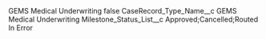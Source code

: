 <?xml version="1.0" encoding="UTF-8"?>
<CustomMetadata xmlns="http://soap.sforce.com/2006/04/metadata" xmlns:xsi="http://www.w3.org/2001/XMLSchema-instance" xmlns:xsd="http://www.w3.org/2001/XMLSchema">
    <label>GEMS Medical Underwriting</label>
    <protected>false</protected>
    <values>
        <field>CaseRecord_Type_Name__c</field>
        <value xsi:type="xsd:string">GEMS Medical Underwriting</value>
    </values>
    <values>
        <field>Milestone_Status_List__c</field>
        <value xsi:type="xsd:string">Approved;Cancelled;Routed In Error</value>
    </values>
</CustomMetadata>
